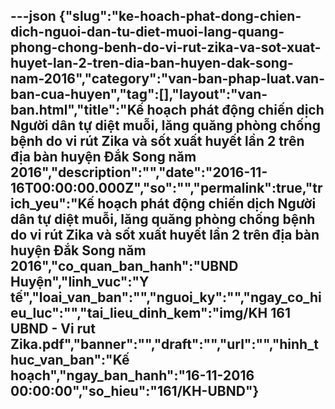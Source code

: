 ---json
{"slug":"ke-hoach-phat-dong-chien-dich-nguoi-dan-tu-diet-muoi-lang-quang-phong-chong-benh-do-vi-rut-zika-va-sot-xuat-huyet-lan-2-tren-dia-ban-huyen-dak-song-nam-2016","category":"van-ban-phap-luat.van-ban-cua-huyen","tag":[],"layout":"van-ban.html","title":"Kế hoạch phát động chiến dịch Người dân tự diệt muỗi, lăng quăng phòng chống bệnh do vi rút Zika và sốt xuất huyết lần 2 trên địa bàn huyện Đắk Song năm 2016","description":"","date":"2016-11-16T00:00:00.000Z","so":"","permalink":true,"trich_yeu":"Kế hoạch phát động chiến dịch Người dân tự diệt muỗi, lăng quăng phòng chống bệnh do vi rút Zika và sốt xuất huyết lần 2 trên địa bàn huyện Đắk Song năm 2016","co_quan_ban_hanh":"UBND Huyện","linh_vuc":"Y tế","loai_van_ban":"","nguoi_ky":"","ngay_co_hieu_luc":"","tai_lieu_dinh_kem":"img/KH 161 UBND - Vi rut Zika.pdf","banner":"","draft":"","url":"","hinh_thuc_van_ban":"Kế hoạch","ngay_ban_hanh":"16-11-2016 00:00:00","so_hieu":"161/KH-UBND"}
---
